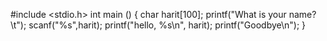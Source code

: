#include <stdio.h>
int main ()
{
   char harit[100];
   printf("What is your name?\t");
   scanf("%s",harit);
   printf("hello, %s\n", harit);
   printf("Goodbye\n");
}
